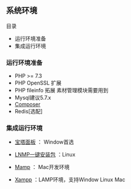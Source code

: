 系统环境
-------

目录

- 运行环境准备
- 集成运行环境


### 运行环境准备

- PHP >= 7.3
- PHP OpenSSL 扩展
- PHP fileinfo 拓展 素材管理模块需要用到
- Mysql建议5.7.x
- [Composer](https://getcomposer.org/download/)
- Redis[选配]

### 集成运行环境

- [宝塔面板](https://www.bt.cn/) ： Window首选

- [LNMP一键安装包](https://lnmp.org/) ：Linux

- [Mamp](https://www.mamp.info/en/) ： Mac开发环境

- [Xampp](https://www.apachefriends.org/) ：LAMP环境，支持Window Linux Mac

